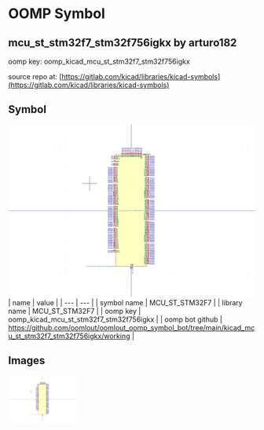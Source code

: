 # OOMP Symbol  
## mcu_st_stm32f7_stm32f756igkx  by arturo182  
  
oomp key: oomp_kicad_mcu_st_stm32f7_stm32f756igkx  
  
source repo at: [https://gitlab.com/kicad/libraries/kicad-symbols](https://gitlab.com/kicad/libraries/kicad-symbols)  
## Symbol  
  
[![working.png](working_600.png)](working.png)  
| name | value | 
| --- | --- | 
| symbol name | MCU_ST_STM32F7 | 
| library name | MCU_ST_STM32F7 | 
| oomp key | oomp_kicad_mcu_st_stm32f7_stm32f756igkx | 
| oomp bot github | https://github.com/oomlout/oomlout_oomp_symbol_bot/tree/main/kicad_mcu_st_stm32f7_stm32f756igkx/working | 
## Images  
  
[![working.png](working_140.png)](working.png)  

